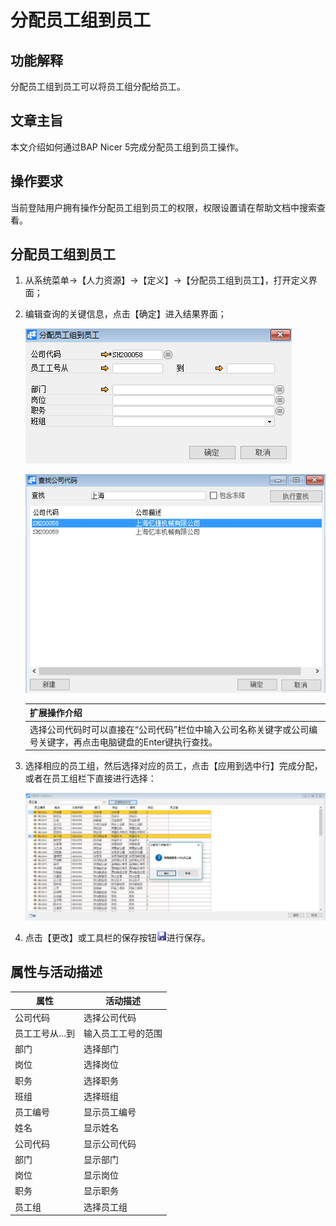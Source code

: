 # 分配员工组到员工

## 功能解释

分配员工组到员工可以将员工组分配给员工。

## 文章主旨

本文介绍如何通过BAP Nicer 5完成分配员工组到员工操作。

## 操作要求

当前登陆用户拥有操作分配员工组到员工的权限，权限设置请在帮助文档中搜索查看。

## 分配员工组到员工

1. 从系统菜单->【人力资源】->【定义】->【分配员工组到员工】，打开定义界面；

2. 编辑查询的关键信息，点击【确定】进入结果界面；

   ![](images/fpygz1.png)

   ![](images/fpygz2.png)

   | 扩展操作介绍                                                 |
   | ------------------------------------------------------------ |
   | 选择公司代码时可以直接在“公司代码”栏位中输入公司名称关键字或公司编号关键字，再点击电脑键盘的Enter键执行查找。 |

3. 选择相应的员工组，然后选择对应的员工，点击【应用到选中行】完成分配，或者在员工组栏下直接进行选择：

   ![](images/fpygz3.png)

4. 点击【更改】或工具栏的保存按钮![](images/bcan.png)进行保存。

## 属性与活动描述

| **属性**      | **活动描述**       |
| ------------- | ------------------ |
| 公司代码      | 选择公司代码       |
| 员工工号从…到 | 输入员工工号的范围 |
| 部门          | 选择部门           |
| 岗位          | 选择岗位           |
| 职务          | 选择职务           |
| 班组          | 选择班组           |
| 员工编号      | 显示员工编号       |
| 姓名          | 显示姓名           |
| 公司代码      | 显示公司代码       |
| 部门          | 显示部门           |
| 岗位          | 显示岗位           |
| 职务          | 显示职务           |
| 员工组        | 选择员工组         |